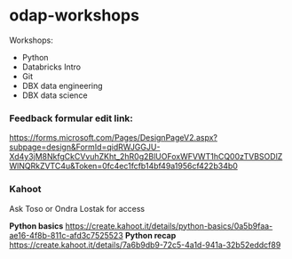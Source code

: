 # odap-workshops
Workshops:
- Python
- Databricks Intro
- Git
- DBX data engineering
- DBX data science

### Feedback formular edit link:
https://forms.microsoft.com/Pages/DesignPageV2.aspx?subpage=design&FormId=qidRWJGGJU-Xd4y3jM8NkfgCkCVvuhZKht_2hR0g2BlUOFoxWFVWT1hCQ00zTVBSODlZWlNQRkZVTC4u&Token=0fc4ec1fcfb14bf49a1956cf422b34b0

### Kahoot
Ask Toso or Ondra Lostak for access 

**Python basics** https://create.kahoot.it/details/python-basics/0a5b9faa-ae16-4f8b-811c-afd3c7525523
**Python recap** https://create.kahoot.it/details/7a6b9db9-72c5-4a1d-941a-32b52eddcf89
